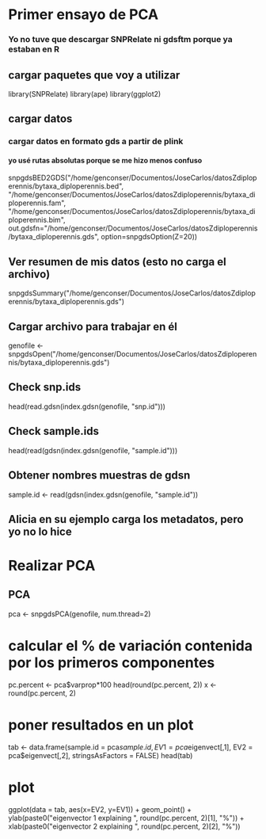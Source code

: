# Primer ensayo de PCA

### Yo no tuve que descargar SNPRelate ni gdsftm porque ya estaban en R

## cargar paquetes que voy a utilizar
library(SNPRelate)
library(ape)
library(ggplot2)

## cargar datos
### cargar datos en formato gds a partir de plink
#### yo usé rutas absolutas porque se me hizo menos confuso
snpgdsBED2GDS("/home/genconser/Documentos/JoseCarlos/datosZdiploperennis/bytaxa_diploperennis.bed",
"/home/genconser/Documentos/JoseCarlos/datosZdiploperennis/bytaxa_diploperennis.fam",
"/home/genconser/Documentos/JoseCarlos/datosZdiploperennis/bytaxa_diploperennis.bim",
out.gdsfn="/home/genconser/Documentos/JoseCarlos/datosZdiploperennis/bytaxa_diploperennis.gds",
option=snpgdsOption(Z=20))

## Ver resumen de mis datos (esto no carga el archivo)
snpgdsSummary("/home/genconser/Documentos/JoseCarlos/datosZdiploperennis/bytaxa_diploperennis.gds")

## Cargar archivo para trabajar en él 
genofile <- snpgdsOpen("/home/genconser/Documentos/JoseCarlos/datosZdiploperennis/bytaxa_diploperennis.gds")

## Check snp.ids
head(read.gdsn(index.gdsn(genofile, "snp.id")))

## Check sample.ids
head(read(gdsn(index.gdsn(genofile, "sample.id")))

## Obtener nombres muestras de gdsn
sample.id <- read(gdsn(index.gdsn(genofile, "sample.id"))

## Alicia en su ejemplo carga los metadatos, pero yo no lo hice

# Realizar PCA
## PCA
pca <- snpgdsPCA(genofile, num.thread=2)

# calcular el % de variación contenida por los primeros componentes
pc.percent <- pca$varprop*100
head(round(pc.percent, 2))
x <- round(pc.percent, 2)

# poner resultados en un plot 
tab <- data.frame(sample.id = pca$sample.id,
EV1 = pca$eigenvect[,1], 
EV2 = pca$eigenvect[,2],
stringsAsFactors = FALSE)
head(tab)

# plot
ggplot(data = tab, aes(x=EV2, y=EV1)) + geom_point() +
ylab(paste0("eigenvector 1 explaining ", round(pc.percent, 2)[1], "%")) +
xlab(paste0("eigenvector 2 explaining ", round(pc.percent, 2)[2], "%"))




































